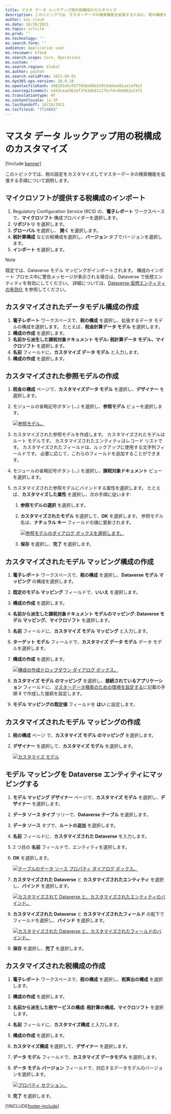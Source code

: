 ```yaml
---
title: マスタ データ ルックアップ用の税構成のカスタマイズ
description: このトピックでは、マスターデータの検索機能を拡張するために、税の構成をカスタマイズする方法について説明します。
author: kai-cloud
ms.date: 10/28/2021
ms.topic: article
ms.prod: ''
ms.technology: ''
ms.search.form: ''
audience: Application user
ms.reviewer: kfend
ms.search.scope: Core, Operations
ms.custom: ''
ms.search.region: Global
ms.author: pashao
ms.search.validFrom: 2021-04-01
ms.dyn365.ops.version: 10.0.18
ms.openlocfilehash: 498201d5c0377058e86b25953ebbe401ae1af9e3
ms.sourcegitcommit: ed43ceae9b2ef3f616b81127bcf4c4b0862e23f5
ms.translationtype: HT
ms.contentlocale: ja-JP
ms.lasthandoff: 10/28/2021
ms.locfileid: "7714883"
---
```

# <a name="customize-tax-configurations-for-master-data-lookup"></a>マスタ データ ルックアップ用の税構成のカスタマイズ

[!include [banner](../includes/banner.md)]

このトピックでは、税の設定をカスタマイズしてマスターデータの検索機能を拡張する手順について説明します。

## <a name="import-a-tax-configuration-provided-by-microsoft"></a>マイクロソフトが提供する税構成のインポート

1. Regulatory Configuration Service (RCS) の、**電子レポート** ワークスペースで、**マイクロソフト** 構成プロバイダーを選択します。
2. **リポジトリ** を選択します。
3. **グローバル** を選択し、 **開く** を選択します。
4. **税計算構成** などの税構成を選択し、**バージョン** タブでバージョンを選択します。
5. **インポート** を選択します。

> [!NOTE]
> 既定では、Dataverse モデル マッピングがインポートされます。 構成のインポート プロセス中に警告メッセージが表示される場合は、Dataverse で仮想エンティティを有効にしてください。 詳細については、[Dataverse 仮想エンティティの有効化](../../fin-ops-core/dev-itpro/power-platform/enable-virtual-entities.md) を参照してください。

## <a name="create-a-customized-data-model-configuration"></a>カスタマイズされたデータモデル構成の作成

1. **電子レポート** ワークスペースで、**税の構成** を選択し、拡張するデータ モデルの構成を選択します。 たとえば、**税金計算データ モデル** を選択します。
2. **構成の作成** を選択します。
3. **名前から派生した課税対象ドキュメント モデル: 税計算データ モデル、マイクロソフト** を選択します。
4. **名前** フィールドに、**カスタマイズ データ モデル** と入力します。
5. **構成の作成** を選択します。

## <a name="create-customized-reference-models"></a>カスタマイズされた参照モデルの作成

1. **税金の構成** ページで、**カスタマイズデータ モデル** を選択し、**デザイナー** を選択します。
2. モジュールの省略記号ボタン (**...**) を選択し、**参照モデル** ビューを選択します。

    [![参照モデル。](./media/pic2.png)](./media/pic2.png)

3. カスタマイズされた参照モデルを作成します。 カスタマイズされたモデルはルート モデルです。 カスタマイズされたエンティティはレコード リストです。 カスタマイズされたフィールドは、ルックアップに使用する文字列フィールドです。 必要に応じて、これらのフィールドを追加することができます。
4. モジュールの省略記号ボタン (**...**) を選択し、**課税対象ドキュメント** ビューを選択します。
5. カスタマイズされた参照モデルにバインドする属性を選択します。 たとえば、**カスタマイズした属性** を選択し、次の手順に従います:

    1. **参照モデルの選択** を選択します。
    2. **カスタマイズされたモデル** を選択して、**OK** を選択します。 参照モデル名は、**ナチュラル キー** フィールドの値に更新されます。

        [![参照モデルのダイアログ ボックスを選択します。](./media/pic5.png)](./media/pic5.png)

    3. **保存** を選択し、**完了** を選択します。

## <a name="create-a-customized-model-mapping-configuration"></a>カスタマイズされたモデル マッピング構成の作成

1. **電子レポート** ワークスペースで、**税の構成** を選択し、**Dataverse モデル マッピング** の構成を選択します。
2. **既定のモデル マッピング** フィールドで、**いいえ** を選択します。
3. **構成の作成** を選択します。
4. **名前から派生した課税対象ドキュメント モデルのマッピング: Dataverse モデル マッピング、マイクロソフト** を選択します。
5. **名前** フィールドに、**カスタマイズ モデル マッピング** と入力します。
6. **ターゲット モデル** フィールドで、**カスタマイズ データ モデル** データ モデルを選択します。
7. **構成の作成** を選択します。

    [![構成の作成ドロップダウン ダイアログ ボックス。](./media/pic6.png)](./media/pic6.png)

8. **カスタマイズ モデル のマッピング** を選択し、**接続されているアプリケーション** フィールドに、[マスターデータ検索のための環境を設定する](tax-service-set-up-environment-master-data-lookup.md)に記載の手順 8 で作成した接続を設定します。
9. **モデル マッピングの既定値** フィールドを **はい** に設定します。

## <a name="create-customized-model-mappings"></a>カスタマイズされたモデル マッピングの作成

1. **税の構成** ページ で、**カスタマイズ モデル のマッピング** を選択します。
2. **デザイナー** を選択して、**カスタマイズ モデル** を選択します。

    [![カスタマイズ モデル](./media/pic8.png)](./media/pic8.png)

## <a name="map-a-model-mapping-to-a-dataverse-entity"></a>モデル マッピングを Dataverse エンティティにマッピングする

1. **モデル マッピング デザイナー** ページで、**カスタマイズ モデル** を選択し、**デザイナー** を選択します。
2. **データ ソース タイプ** ツリーで、**Dataverse テーブル** を選択します。
3. **データ ソース** タブで、**ルートの追加** を選択します。
4. **名前** フィールドに、**カスタマイズされた Dataverse** を入力します。
5. 2 つ目の **名前** フィールドで、エンティティを選択します。
6. **OK** を選択します。

    [![ テーブルのデータ ソース プロパティ ダイアログ ボックス。](./media/pic9.png)](./media/pic9.png)

7. **カスタマイズされた Dataverse** と **カスタマイズされたエンティティ** を選択し、**バインド** を選択します。

    [![カスタマイズされて Dataverse と、カスタマイズされたエンティティのバインド。](./media/pic10.png)](./media/pic10.png)

8. **カスタマイズされた Dataverse** と **カスタマイズされたフィールド** の配下でフィールドを選択し、**バインド** を選択します。

    [![カスタマイズされた Dataverse と、カスタマイズされたフィールドのバインド。](./media/pic11.png)](./media/pic11.png)

9. **保存** を選択し、**完了** を選択します。

## <a name="create-a-customized-tax-configuration"></a>カスタマイズされた税構成の作成

1. **電子レポート** ワークスペースで、**税の構成** を選択し、**税算出の構成** を選択します。
2. **構成の作成** を選択します。
3. **名前から派生した税サービスの構成: 税計算の構成、マイクロソフト** を選択します。
4. **名前** フィールドに、**カスタマイズ構成** と入力します。
5. **構成の作成** を選択します。
6. **カスタマイズ構成** を選択して、**デザイナー** を選択します。
7. **データ モデル** フィールドで、**カスタマイズ データモデル** を選択します。
8. **データ モデル バージョン** フィールドで、対応するデータモデルのバージョンを選択します。

    [![ プロパティ セクション。](./media/pic13.png)](./media/pic13.png)

9. **完了** を選択します。

[!INCLUDE[footer-include](../../includes/footer-banner.md)]
